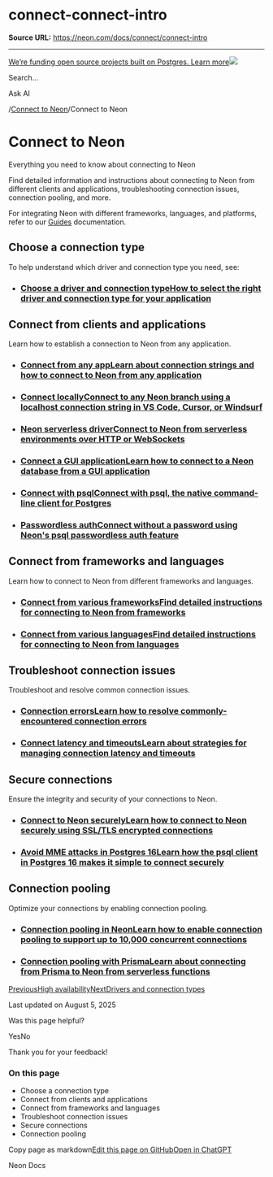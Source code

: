 # connect-connect-intro

**Source URL:** https://neon.com/docs/connect/connect-intro

---

[We’re funding open source projects built on Postgres. Learn more![](/_next/static/svgs/9ee958f8b2be7694e4ce9140c14df68e.svg)](https://neon.com/programs/open-source)

Search...

Ask AI

[](/docs)/[Connect to Neon](/docs/connect/connect-intro)/Connect to Neon

# Connect to Neon

Everything you need to know about connecting to Neon

Find detailed information and instructions about connecting to Neon from different clients and applications, troubleshooting connection issues, connection pooling, and more.

For integrating Neon with different frameworks, languages, and platforms, refer to our [Guides](/docs/guides/guides-intro) documentation.

## Choose a connection type

To help understand which driver and connection type you need, see:

  * ### [Choose a driver and connection typeHow to select the right driver and connection type for your application](/docs/connect/choose-connection)



## Connect from clients and applications

Learn how to establish a connection to Neon from any application.

  * ### [Connect from any appLearn about connection strings and how to connect to Neon from any application](/docs/connect/connect-from-any-app)
  * ### [Connect locallyConnect to any Neon branch using a localhost connection string in VS Code, Cursor, or Windsurf](/docs/local/neon-local-connect)
  * ### [Neon serverless driverConnect to Neon from serverless environments over HTTP or WebSockets](/docs/serverless/serverless-driver)
  * ### [Connect a GUI applicationLearn how to connect to a Neon database from a GUI application](/docs/connect/connect-postgres-gui)
  * ### [Connect with psqlConnect with psql, the native command-line client for Postgres](/docs/connect/query-with-psql-editor)
  * ### [Passwordless authConnect without a password using Neon's psql passwordless auth feature](/docs/connect/passwordless-connect)



## Connect from frameworks and languages

Learn how to connect to Neon from different frameworks and languages.

  * ### [Connect from various frameworksFind detailed instructions for connecting to Neon from frameworks](/docs/get-started/frameworks)
  * ### [Connect from various languagesFind detailed instructions for connecting to Neon from languages](/docs/get-started/languages)



## Troubleshoot connection issues

Troubleshoot and resolve common connection issues.

  * ### [Connection errorsLearn how to resolve commonly-encountered connection errors](/docs/connect/connection-errors)
  * ### [Connect latency and timeoutsLearn about strategies for managing connection latency and timeouts](/docs/connect/connection-latency)



## Secure connections

Ensure the integrity and security of your connections to Neon.

  * ### [Connect to Neon securelyLearn how to connect to Neon securely using SSL/TLS encrypted connections](/docs/connect/connect-securely)
  * ### [Avoid MME attacks in Postgres 16Learn how the psql client in Postgres 16 makes it simple to connect securely](/blog/avoid-mitm-attacks-with-psql-postgres-16)



## Connection pooling

Optimize your connections by enabling connection pooling.

  * ### [Connection pooling in NeonLearn how to enable connection pooling to support up to 10,000 concurrent connections](/docs/connect/connection-pooling)
  * ### [Connection pooling with PrismaLearn about connecting from Prisma to Neon from serverless functions](/docs/guides/prisma#connect-from-serverless-functions)



[PreviousHigh availability](/docs/introduction/high-availability)[NextDrivers and connection types](/docs/connect/choose-connection)

Last updated on August 5, 2025

Was this page helpful?

YesNo

Thank you for your feedback!

### On this page

  * Choose a connection type
  * Connect from clients and applications
  * Connect from frameworks and languages
  * Troubleshoot connection issues
  * Secure connections
  * Connection pooling



Copy page as markdown[Edit this page on GitHub](https://github.com/neondatabase/website/tree/main/content/docs/connect/connect-intro.md)[Open in ChatGPT](https://chatgpt.com/?hints=search&q=Read+https://raw.githubusercontent.com/neondatabase/website/refs/heads/main/content/docs/connect/connect-intro.md)

Neon Docs
